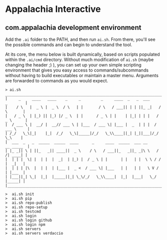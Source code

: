 # Appalachia Interactive
## com.appalachia development environment

Add the `.ai` folder to the PATH, and then run `ai.sh`.  From there, you'll see the possible commands and can begin to understand the tool.

At its core, the menu below is built dynamically, based on scripts populated within the `.ai/cmd` directory.  Without much modification of `ai.sh` (maybe changing the header ;) ), you can set up your own simple scripting environment that gives you easy access to commands/subcommands without having to build executables or maintain a master menu.  Arguments are forwarded to commands as you would expect.

```
> ai.sh
________________________________________________________________________________
|     _     ____   ____    _     _         _     ____  _   _  ___     _        |
|    / \   |  _ \ |  _ \  / \   | |       / \   / ___|| | | ||_ _|   / \       |
|   / _ \  | |_) || |_) |/ _ \  | |      / _ \ | |    | |_| | | |   / _ \      |
|  / ___ \ |  __/ |  __// ___ \ | |___  / ___ \| |___ |  _  | | |  / ___ \     |
| /_/   \_\|_|    |_|  /_/   \_\|_____|/_/   \_\\____||_| |_||___|/_/   \_\    |
|  ___  _   _  _____  _____  ____      _     ____  _____  ___ __     __ _____  |
| |_ _|| \ | ||_   _|| ____||  _ \    / \   / ___||_   _||_ _|\ \   / /| ____| |
|  | | |  \| |  | |  |  _|  | |_) |  / _ \ | |      | |   | |  \ \ / / |  _|   |
|  | | | |\  |  | |  | |___ |  _ <  / ___ \| |___   | |   | |   \ V /  | |___  |
| |___||_| \_|  |_|  |_____||_| \_\/_/   \_\\____|  |_|  |___|   \_/   |_____| |
|______________________________________________________________________________|

>  ai.sh init
>  ai.sh pip
>  ai.sh repo-publish
>  ai.sh repo-setup
>  ai.sh testcmd
>  ai.sh login
>  ai.sh login github
>  ai.sh login npm
>  ai.sh servers
>  ai.sh servers verdaccio

```
